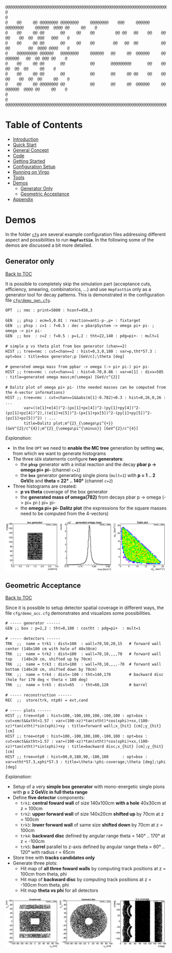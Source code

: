 ```
@@@@@@@@@@@@@@@@@@@@@@@@@@@@@@@@@@@@@@@@@@@@@@@@@@@@@@@@@@@@@@@@@@@@@@@@@@@@@@@@@@@@@@@@@@@@@@@@@@@@@@@@@
@                                                                                                       @
@    @@     @@ @@@@@@@@ @@@@@@@@     @@@@@@@@    @@@     @@@@@@  @@@@@@@@     @@@@@@  @@@@ @@     @@    @
@    @@     @@ @@       @@     @@    @@         @@ @@   @@    @@    @@       @@    @@  @@  @@@   @@@    @
@    @@     @@ @@       @@     @@    @@        @@   @@  @@          @@       @@        @@  @@@@ @@@@    @
@    @@@@@@@@@ @@@@@@   @@@@@@@@     @@@@@@   @@     @@  @@@@@@     @@        @@@@@@   @@  @@ @@@ @@    @
@    @@     @@ @@       @@           @@       @@@@@@@@@       @@    @@             @@  @@  @@     @@    @
@    @@     @@ @@       @@           @@       @@     @@ @@    @@    @@       @@    @@  @@  @@     @@    @
@    @@     @@ @@@@@@@@ @@           @@       @@     @@  @@@@@@     @@        @@@@@@  @@@@ @@     @@    @
@                                                                                                       @
@@@@@@@@@@@@@@@@@@@@@@@@@@@@@@@@@@@@@@@@@@@@@@@@@@@@@@@@@@@@@@@@@@@@@@@@@@@@@@@@@@@@@@@@@@@@@@@@@@@@@@@@@
```

# Table of Contents

* [Introduction](README.md)
* [Quick Start](README.md)
* [General Concept](doc/GeneralConcept.md)
* [Code](doc/Code.md)
* [Getting Started](doc/GettingStarted.md)
* [Configuration Setup](doc/ConfigurationSetup.md)
* [Running on Virgo](doc/Virgo.md)
* [Tools](doc/Tools.md)
* [Demos](doc/Demos.md)
   + [Generator Only](#generator-only)
   + [Geometric Acceptance](#geometric-acceptance)
* [Appendix](doc/Appendix.md)

# Demos

In the folder [`cfg`](cfg) are several example configuration files addressing different aspect and possibilities to run **`HepFastSim`**. In the following some of the demos are discussed a bit more detailed.

## Generator only
[Back to TOC](#table-of-contents)

It is possible to completely skip the simulation part (acceptance cuts, efficiency, smearing, combinatorics, ...) and use `HepFastSim` only as a generator tool for decay patterns. This is demonstrated in the configuration file [`cfg/demo_gen.cfg`](cfg/demo_gen.cfg).
```
OPT  ;; nmc : print=5000 : hconf=450,3

GEN  ;; phsp : ecm=5,0.01 : reaction=anti-p-,p+ : fixtarget 
GEN  ;; phsp : c=1 : f=0.5 : dec = pbarpSystem -> omega pi+ pi- ; omega -> pi+ pi-  
GEN  ;; box  : c=2 : f=0.5 : p=1,2 : tht=22,140 : pdg=pi+- : mult=1

# simple p vs theta plot from box generator (chan==2)
HIST ;; tree=nmc : cut=chan==2 : hist=0,3,0,180 : var=p,tht*57.3 : opt=box : title=box generator;p [GeV/c];\theta [deg]

# generated omega mass from ppbar -> omega (-> pi+ pi-) pi+ pi-
HIST ;; tree=nmc : cut=chan==1 : hist=0.70,0.86 : var=m[1] : divx=505 : title=generated omega mass;m(\omega) [GeV/c^{2}]

# Dalitz plot of omega pi+ pi- (the needed masses can be computed from the 4-vector informations)
HIST ;; tree=nmc : cut=chan==1&&abs(m[1]-0.782)<0.3 : hist=0,26,0,26 : ...
        var=((e[1]+e[4])^2-(px[1]+px[4])^2-(py[1]+py[4])^2-(pz[1]+pz[4])^2),((e[1]+e[5])^2-(px[1]+px[5])^2-(py[1]+py[5])^2-(pz[1]+pz[5])^2) : ...
        title=Dalitz plot;m^{2}_{\omega\pi^{+}} [GeV^{2}/c^{4}];m^{2}_{\omega\pi^{\minus}} [GeV^{2}/c^{4}] 
```
_Explanation:_
* In the line `OPT` we need to **enable the MC tree** generation by setting **`nmc`**, from which we want to generate histograms
* The three `GEN` statements configure **two generators**:
   + the **`phsp`** generator with a initial reaction and the decay **pbar p -> omega pi+ pi-** (channel `c=1`)
   + the **`box`** generator generating single pions (`mult=1`) with **p = 1 .. 2 GeV/c** and **theta = 22° .. 140°** (channel `c=2`)
* Three histograms are created:
   + **p vs theta** coverage of the box generator
   + the **generated mass of omega(782)** from decays pbar p -> omega (-> pi+ pi-) pi+ pi-
   + the **omega pi+ pi- Dalitz plot** (the expressions for the square masses need to be computed from the 4-vectors)

![(Generator only demo plot)](doc/demo_gen.png)

## Geometric Acceptance
[Back to TOC](#table-of-contents)

Since it is possible to setup detector spatial coverage in different ways, the file `cfg/demo_acc.cfg` demonstrates and visualizes some possibilities.
```
# ----- generator ------
GEN ;; box : p=2,2 : tht=0,180 : costht : pdg=pi+  : mult=1

# ----- detectors ------
TRK  ;;  name = trk1 : dist=100  : wall=70,50,20,15   # forward wall center (140x100 cm with hole of 40x30cm) 
TRK  ;;  name = trk2 : dist=100  : wall=70,10,,,,70   # forward wall top    (140x20 cm, shifted up by 70cm)
TRK  ;;  name = trk3 : dist=100  : wall=70,10,,,,-70  # forward wall bottom (140x20 cm, shifted down by 70cm)
TRK  ;;  name = trk4 : dist=-100 : tht=140,170        # backward disc (hole for 170 deg < theta < 180 deg)
TRK  ;;  name = trk5 : dist=65   : tht=60,120         # barrel

# ----- reconstruction ------
REC  ;;  store(trk, ntp0) = evt,cand

# ----- plots ------
HIST ;; tree=ntp0 : hist=100,-100,100,100,-100,100 : opt=box : cut=xmct&&xtht<1.57 : var=(100-xz)*tan(xtht)*cos(xphi)+xx,(100-xz)*tan(xtht)*sin(xphi)+xy : title=forward wall;x_{hit} [cm];y_{hit} [cm] 
HIST ;; tree=ntp0 : hist=100,-100,100,100,-100,100 : opt=box : cut=xmct&&xtht>1.57 : var=(100-xz)*tan(xtht)*cos(xphi)+xx,(100-xz)*tan(xtht)*sin(xphi)+xy : title=backward disc;x_{hit} [cm];y_{hit} [cm]
HIST ;; tree=ntp0 : hist=90,0,180,90,-180,180      : opt=box : var=xtht*57.3,xphi*57.3 : title=\theta-\phi-coverage;\theta [deg];\phi [deg]
```
_Explanation:_
* Setup of a very **simple box generator** with mono-energetic single pions with **p = 2 GeV/c in full theta range**
* Define **five detector** components:
   + `trk1`: **central foward wall** of size 140x100cm **with a hole** 40x30cm at z = 100cm
   + `trk2`: **upper forward wall** of size 140x20cm **shifted up** by 70cm at z = 100cm 
   + `trk3`: **lower forward wall** of same size **shifted down** by 70cm at z = 100cm 
   + `trk4`: **backward disc** defined by angular range theta = 140° .. 170° at z = -100cm 
   + `trk5`: **barrel** parallel to z-axis defined by angular range theta = 60° .. 120° with radius r = 65cm
* Store tree with **tracks candidates only**
* Generate three plots:
   + Hit map of **all three foward walls** by computing track positions at z = 100cm from theta, phi 
   + Hit map of **backward disc** by computing track positions at z = -100cm from theta, phi
   + Hit map **theta vs phi** for all detectors

![(Acceptance demo plot)](doc/demo_acc.png)

